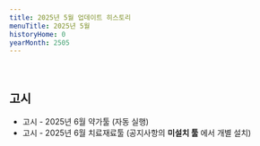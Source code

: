 ```yaml
---
title: 2025년 5월 업데이트 히스토리
menuTitle: 2025년 5월
historyHome: 0
yearMonth: 2505
---
```


<br>

## 고시

- 고시 - 2025년 6월 약가툴 (자동 실행)
- 고시 - 2025년 6월 치료재료툴 (공지사항의 **미설치 툴** 에서 개별 설치)
